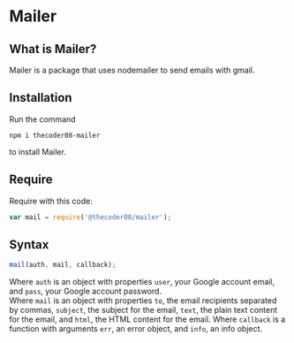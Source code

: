 # Mailer
## What is Mailer?
Mailer is a package that uses nodemailer to send emails with gmail.
## Installation
Run the command
```shell
npm i thecoder08-mailer
```
to install Mailer.
## Require
Require with this code:
```javascript
var mail = require('@thecoder08/mailer');
```
## Syntax
```javascript
mail(auth, mail, callback);
```
Where `auth` is an object with properties `user`, your Google account email, and `pass`, your Google account password.  
Where `mail` is an object with properties `to`, the email recipients separated by commas, `subject`, the subject for the email, `text`, the plain text content for the email, and `html`, the HTML content for the email.
Where `callback` is a function with arguments `err`, an error object, and `info`, an info object.
